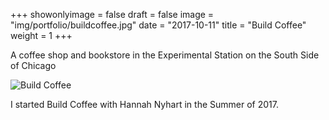 +++
showonlyimage = false
draft = false
image = "img/portfolio/buildcoffee.jpg"
date = "2017-10-11"
title = "Build Coffee"
weight = 1
+++

A coffee shop and bookstore in the Experimental Station on the South Side of Chicago

<!--more-->

![Build Coffee](/img/portfolio/buildcoffee.jpg)

I started Build Coffee with Hannah Nyhart in the Summer of 2017. 